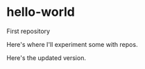 # hello-world
First repository

Here's where I'll experiment some with repos.

Here's the updated version.
